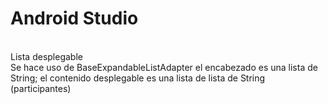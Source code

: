 <h1>Android Studio</h1>
</br>
Lista desplegable 
</br>
Se hace uso de BaseExpandableListAdapter
el encabezado es una lista de String;
el contenido desplegable es una lista  de lista de String (participantes)
